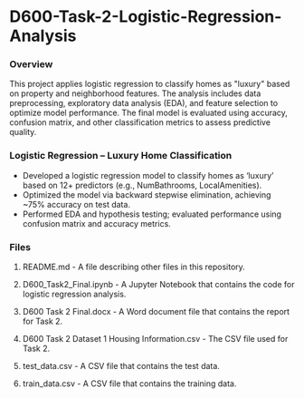 # D600-Task-2-Logistic-Regression-Analysis
### Overview
This project applies logistic regression to classify homes as "luxury" based on property and neighborhood features. The analysis includes data preprocessing, exploratory data analysis (EDA), and feature selection to optimize model performance. The final model is evaluated using accuracy, confusion matrix, and other classification metrics to assess predictive quality.

### Logistic Regression – Luxury Home Classification
-	Developed a logistic regression model to classify homes as ‘luxury’ based on 12+ predictors (e.g., NumBathrooms, LocalAmenities).
-	Optimized the model via backward stepwise elimination, achieving ~75% accuracy on test data.
-	Performed EDA and hypothesis testing; evaluated performance using confusion matrix and accuracy metrics.

### Files
1. README.md - A file describing other files in this repository.

2. D600_Task2_Final.ipynb - A Jupyter Notebook that contains the code for logistic regression analysis.

3. D600 Task 2 Final.docx - A Word document file that contains the report for Task 2.

4. D600 Task 2 Dataset 1 Housing Information.csv - The CSV file used for Task 2.

5. test_data.csv - A CSV file that contains the test data.

6. train_data.csv - A CSV file that contains the training data.
